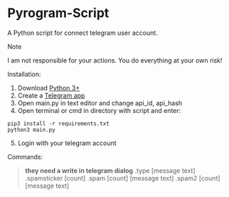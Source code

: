 # Pyrogram-Script
A Python script for connect telegram user account.

> [!NOTE]
> I am not responsible for your actions. You do everything at your own risk!

Installation:
1. Download [Python 3+](https://www.python.org/downloads/)
2. Create a [Telegram app](https://my.telegram.org/apps)
3. Open main.py in text editor and change api_id, api_hash
4. Open terminal or cmd in directory with script and enter:
```
pip3 install -r requirements.txt
python3 main.py
```
5. Login with your telegram account

Commands:
> __they need a write in telegram dialog__
> .type [message text]
> .spamsticker [count]
> .spam [count] [message text]
> .spam2 [count] [message text]
